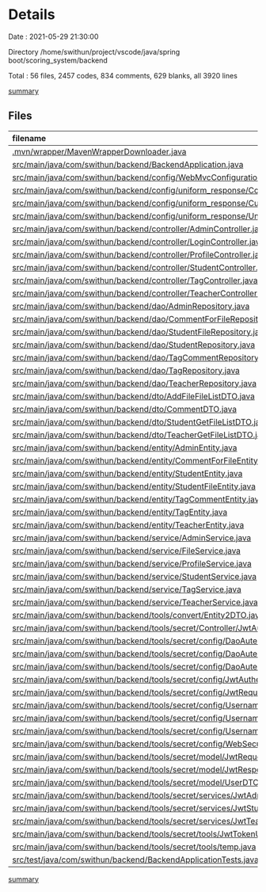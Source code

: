 # Details

Date : 2021-05-29 21:30:00

Directory /home/swithun/project/vscode/java/spring boot/scoring_system/backend

Total : 56 files,  2457 codes, 834 comments, 629 blanks, all 3920 lines

[summary](results.md)

## Files
| filename | language | code | comment | blank | total |
| :--- | :--- | ---: | ---: | ---: | ---: |
| [.mvn/wrapper/MavenWrapperDownloader.java](/.mvn/wrapper/MavenWrapperDownloader.java) | java | 76 | 31 | 11 | 118 |
| [src/main/java/com/swithun/backend/BackendApplication.java](/src/main/java/com/swithun/backend/BackendApplication.java) | java | 9 | 9 | 4 | 22 |
| [src/main/java/com/swithun/backend/config/WebMvcConfiguration.java](/src/main/java/com/swithun/backend/config/WebMvcConfiguration.java) | java | 14 | 9 | 7 | 30 |
| [src/main/java/com/swithun/backend/config/uniform_response/CommonStatusCodeEnum.java](/src/main/java/com/swithun/backend/config/uniform_response/CommonStatusCodeEnum.java) | java | 23 | 0 | 9 | 32 |
| [src/main/java/com/swithun/backend/config/uniform_response/CustomResponseBodyAdvice.java](/src/main/java/com/swithun/backend/config/uniform_response/CustomResponseBodyAdvice.java) | java | 29 | 9 | 6 | 44 |
| [src/main/java/com/swithun/backend/config/uniform_response/UnifiedResponsor.java](/src/main/java/com/swithun/backend/config/uniform_response/UnifiedResponsor.java) | java | 74 | 27 | 17 | 118 |
| [src/main/java/com/swithun/backend/controller/AdminController.java](/src/main/java/com/swithun/backend/controller/AdminController.java) | java | 52 | 16 | 14 | 82 |
| [src/main/java/com/swithun/backend/controller/LoginController.java](/src/main/java/com/swithun/backend/controller/LoginController.java) | java | 27 | 9 | 8 | 44 |
| [src/main/java/com/swithun/backend/controller/ProfileController.java](/src/main/java/com/swithun/backend/controller/ProfileController.java) | java | 19 | 9 | 11 | 39 |
| [src/main/java/com/swithun/backend/controller/StudentController.java](/src/main/java/com/swithun/backend/controller/StudentController.java) | java | 93 | 19 | 17 | 129 |
| [src/main/java/com/swithun/backend/controller/TagController.java](/src/main/java/com/swithun/backend/controller/TagController.java) | java | 38 | 9 | 14 | 61 |
| [src/main/java/com/swithun/backend/controller/TeacherController.java](/src/main/java/com/swithun/backend/controller/TeacherController.java) | java | 49 | 14 | 15 | 78 |
| [src/main/java/com/swithun/backend/dao/AdminRepository.java](/src/main/java/com/swithun/backend/dao/AdminRepository.java) | java | 8 | 24 | 4 | 36 |
| [src/main/java/com/swithun/backend/dao/CommentForFileRepository.java](/src/main/java/com/swithun/backend/dao/CommentForFileRepository.java) | java | 16 | 9 | 5 | 30 |
| [src/main/java/com/swithun/backend/dao/StudentFileRepository.java](/src/main/java/com/swithun/backend/dao/StudentFileRepository.java) | java | 13 | 9 | 5 | 27 |
| [src/main/java/com/swithun/backend/dao/StudentRepository.java](/src/main/java/com/swithun/backend/dao/StudentRepository.java) | java | 8 | 9 | 4 | 21 |
| [src/main/java/com/swithun/backend/dao/TagCommentRepository.java](/src/main/java/com/swithun/backend/dao/TagCommentRepository.java) | java | 9 | 24 | 4 | 37 |
| [src/main/java/com/swithun/backend/dao/TagRepository.java](/src/main/java/com/swithun/backend/dao/TagRepository.java) | java | 8 | 18 | 4 | 30 |
| [src/main/java/com/swithun/backend/dao/TeacherRepository.java](/src/main/java/com/swithun/backend/dao/TeacherRepository.java) | java | 8 | 9 | 3 | 20 |
| [src/main/java/com/swithun/backend/dto/AddFileFileListDTO.java](/src/main/java/com/swithun/backend/dto/AddFileFileListDTO.java) | java | 23 | 18 | 3 | 44 |
| [src/main/java/com/swithun/backend/dto/CommentDTO.java](/src/main/java/com/swithun/backend/dto/CommentDTO.java) | java | 56 | 9 | 3 | 68 |
| [src/main/java/com/swithun/backend/dto/StudentGetFileListDTO.java](/src/main/java/com/swithun/backend/dto/StudentGetFileListDTO.java) | java | 31 | 9 | 1 | 41 |
| [src/main/java/com/swithun/backend/dto/TeacherGetFileListDTO.java](/src/main/java/com/swithun/backend/dto/TeacherGetFileListDTO.java) | java | 45 | 9 | 13 | 67 |
| [src/main/java/com/swithun/backend/entity/AdminEntity.java](/src/main/java/com/swithun/backend/entity/AdminEntity.java) | java | 40 | 9 | 9 | 58 |
| [src/main/java/com/swithun/backend/entity/CommentForFileEntity.java](/src/main/java/com/swithun/backend/entity/CommentForFileEntity.java) | java | 113 | 0 | 27 | 140 |
| [src/main/java/com/swithun/backend/entity/StudentEntity.java](/src/main/java/com/swithun/backend/entity/StudentEntity.java) | java | 93 | 10 | 25 | 128 |
| [src/main/java/com/swithun/backend/entity/StudentFileEntity.java](/src/main/java/com/swithun/backend/entity/StudentFileEntity.java) | java | 111 | 9 | 28 | 148 |
| [src/main/java/com/swithun/backend/entity/TagCommentEntity.java](/src/main/java/com/swithun/backend/entity/TagCommentEntity.java) | java | 50 | 9 | 13 | 72 |
| [src/main/java/com/swithun/backend/entity/TagEntity.java](/src/main/java/com/swithun/backend/entity/TagEntity.java) | java | 48 | 9 | 13 | 70 |
| [src/main/java/com/swithun/backend/entity/TeacherEntity.java](/src/main/java/com/swithun/backend/entity/TeacherEntity.java) | java | 77 | 9 | 20 | 106 |
| [src/main/java/com/swithun/backend/service/AdminService.java](/src/main/java/com/swithun/backend/service/AdminService.java) | java | 142 | 17 | 28 | 187 |
| [src/main/java/com/swithun/backend/service/FileService.java](/src/main/java/com/swithun/backend/service/FileService.java) | java | 38 | 21 | 12 | 71 |
| [src/main/java/com/swithun/backend/service/ProfileService.java](/src/main/java/com/swithun/backend/service/ProfileService.java) | java | 89 | 24 | 13 | 126 |
| [src/main/java/com/swithun/backend/service/StudentService.java](/src/main/java/com/swithun/backend/service/StudentService.java) | java | 74 | 39 | 14 | 127 |
| [src/main/java/com/swithun/backend/service/TagService.java](/src/main/java/com/swithun/backend/service/TagService.java) | java | 71 | 12 | 12 | 95 |
| [src/main/java/com/swithun/backend/service/TeacherService.java](/src/main/java/com/swithun/backend/service/TeacherService.java) | java | 89 | 13 | 25 | 127 |
| [src/main/java/com/swithun/backend/tools/convert/Entity2DTO.java](/src/main/java/com/swithun/backend/tools/convert/Entity2DTO.java) | java | 26 | 12 | 4 | 42 |
| [src/main/java/com/swithun/backend/tools/secret/Controller/JwtAuthenticationController.java](/src/main/java/com/swithun/backend/tools/secret/Controller/JwtAuthenticationController.java) | java | 97 | 22 | 17 | 136 |
| [src/main/java/com/swithun/backend/tools/secret/config/DaoAutenticationProvider/AdminDaoAuthenticationProvider.java](/src/main/java/com/swithun/backend/tools/secret/config/DaoAutenticationProvider/AdminDaoAuthenticationProvider.java) | java | 23 | 9 | 8 | 40 |
| [src/main/java/com/swithun/backend/tools/secret/config/DaoAutenticationProvider/StudentDaoAutenticationProvider.java](/src/main/java/com/swithun/backend/tools/secret/config/DaoAutenticationProvider/StudentDaoAutenticationProvider.java) | java | 24 | 26 | 8 | 58 |
| [src/main/java/com/swithun/backend/tools/secret/config/DaoAutenticationProvider/TeacherDaoAutenticationProvider.java](/src/main/java/com/swithun/backend/tools/secret/config/DaoAutenticationProvider/TeacherDaoAutenticationProvider.java) | java | 24 | 26 | 8 | 58 |
| [src/main/java/com/swithun/backend/tools/secret/config/JwtAuthenticationEntryPoint.java](/src/main/java/com/swithun/backend/tools/secret/config/JwtAuthenticationEntryPoint.java) | java | 17 | 9 | 8 | 34 |
| [src/main/java/com/swithun/backend/tools/secret/config/JwtRequestFilter.java](/src/main/java/com/swithun/backend/tools/secret/config/JwtRequestFilter.java) | java | 93 | 19 | 27 | 139 |
| [src/main/java/com/swithun/backend/tools/secret/config/UsernamePasswordAuthenticationToken/AdminUsernamePasswordAuthenticationToken.java](/src/main/java/com/swithun/backend/tools/secret/config/UsernamePasswordAuthenticationToken/AdminUsernamePasswordAuthenticationToken.java) | java | 7 | 9 | 6 | 22 |
| [src/main/java/com/swithun/backend/tools/secret/config/UsernamePasswordAuthenticationToken/StudentUsernamePasswordAuthenticationToken.java](/src/main/java/com/swithun/backend/tools/secret/config/UsernamePasswordAuthenticationToken/StudentUsernamePasswordAuthenticationToken.java) | java | 7 | 9 | 5 | 21 |
| [src/main/java/com/swithun/backend/tools/secret/config/UsernamePasswordAuthenticationToken/TeacherUsernamePasswordAutenticationToken.java](/src/main/java/com/swithun/backend/tools/secret/config/UsernamePasswordAuthenticationToken/TeacherUsernamePasswordAutenticationToken.java) | java | 7 | 9 | 5 | 21 |
| [src/main/java/com/swithun/backend/tools/secret/config/WebSecurityConfig.java](/src/main/java/com/swithun/backend/tools/secret/config/WebSecurityConfig.java) | java | 79 | 55 | 24 | 158 |
| [src/main/java/com/swithun/backend/tools/secret/model/JwtRequest.java](/src/main/java/com/swithun/backend/tools/secret/model/JwtRequest.java) | java | 34 | 10 | 13 | 57 |
| [src/main/java/com/swithun/backend/tools/secret/model/JwtResponse.java](/src/main/java/com/swithun/backend/tools/secret/model/JwtResponse.java) | java | 12 | 0 | 5 | 17 |
| [src/main/java/com/swithun/backend/tools/secret/model/UserDTO.java](/src/main/java/com/swithun/backend/tools/secret/model/UserDTO.java) | java | 24 | 9 | 8 | 41 |
| [src/main/java/com/swithun/backend/tools/secret/services/JwtAdminUserDetialsService.java](/src/main/java/com/swithun/backend/tools/secret/services/JwtAdminUserDetialsService.java) | java | 35 | 24 | 8 | 67 |
| [src/main/java/com/swithun/backend/tools/secret/services/JwtStudentUserDetailsService.java](/src/main/java/com/swithun/backend/tools/secret/services/JwtStudentUserDetailsService.java) | java | 35 | 26 | 10 | 71 |
| [src/main/java/com/swithun/backend/tools/secret/services/JwtTeacherUserDetailsService.java](/src/main/java/com/swithun/backend/tools/secret/services/JwtTeacherUserDetailsService.java) | java | 35 | 11 | 7 | 53 |
| [src/main/java/com/swithun/backend/tools/secret/tools/JwtTokenUtil.java](/src/main/java/com/swithun/backend/tools/secret/tools/JwtTokenUtil.java) | java | 69 | 21 | 17 | 107 |
| [src/main/java/com/swithun/backend/tools/secret/tools/temp.java](/src/main/java/com/swithun/backend/tools/secret/tools/temp.java) | java | 37 | 39 | 15 | 91 |
| [src/test/java/com/swithun/backend/BackendApplicationTests.java](/src/test/java/com/swithun/backend/BackendApplicationTests.java) | java | 9 | 0 | 5 | 14 |

[summary](results.md)